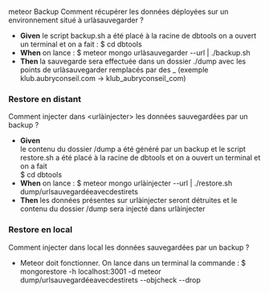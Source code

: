 meteor Backup
Comment récupérer les données déployées sur un environnement situé à urlàsauvegarder ?
- **Given** le script backup.sh a été placé à la racine de dbtools on a ouvert un terminal et on a fait :
$ cd dbtools
- **When** on lance :
$ meteor mongo urlàsauvegarder --url | ./backup.sh
- **Then** la sauvegarde sera effectuée dans un dossier ./dump avec les points de urlàsauvegarder remplacés par des _ (exemple klub.aubryconseil.com -> klub_aubryconseil_com)

### Restore en distant
Comment injecter dans <urlàinjecter> les données sauvegardées par un backup ?
- **Given**  
le contenu du dossier /dump a été généré par un backup et le script restore.sh a été placé à la racine de dbtools et on a ouvert un terminal et on a fait  
$ cd dbtools
- **When** on lance :
$ meteor mongo urlàinjecter --url | ./restore.sh dump/urlsauvegardéeavecdestirets
- **Then**
les données présentes sur urlàinjecter seront détruites et le contenu du dossier /dump sera injecté dans urlàinjecter

### Restore en local
Comment injecter dans local les données sauvegardées par un backup ?
- Meteor doit fonctionner. On lance dans un terminal la commande :
$ mongorestore -h localhost:3001 -d meteor dump/urlsauvegardéeavecdestirets --objcheck --drop
